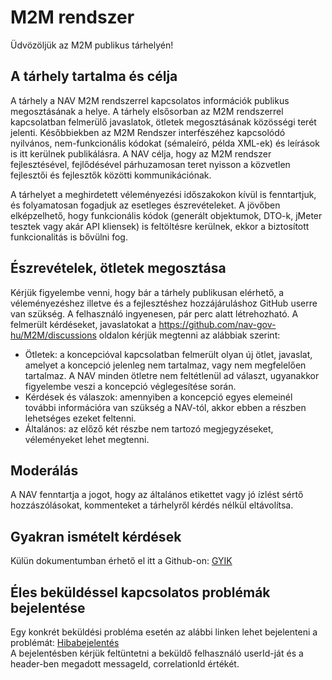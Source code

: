 # M2M rendszer

Üdvözöljük az M2M publikus tárhelyén!

## A tárhely tartalma és célja

A tárhely a NAV M2M rendszerrel kapcsolatos információk publikus megosztásának a helye. A tárhely elsősorban az M2M rendszerrel kapcsolatban felmerülő javaslatok, ötletek megosztásának közösségi terét jelenti.
Későbbiekben az M2M Rendszer interfészéhez kapcsolódó nyilvános, nem-funkcionális kódokat (sémaleíró, példa XML-ek) és leírások is itt kerülnek publikálásra.
A NAV célja, hogy az M2M rendszer fejlesztésével, fejlődésével párhuzamosan teret nyisson a közvetlen fejlesztői és fejlesztők közötti kommunikációnak.

A tárhelyet a meghirdetett véleményezési időszakokon kívül is fenntartjuk, és folyamatosan fogadjuk az esetleges észrevételeket. A jövőben elképzelhető, hogy funkcionális kódok (generált objektumok, DTO-k, jMeter tesztek vagy akár API kliensek) is feltöltésre kerülnek, ekkor a biztosított funkcionalitás is bővülni fog.

## Észrevételek, ötletek megosztása

Kérjük figyelembe venni, hogy bár a tárhely publikusan elérhető, a véleményezéshez illetve  és a fejlesztéshez hozzájáruláshoz GitHub userre van szükség. A felhasználó ingyenesen, pár perc alatt létrehozható. A felmerült kérdéseket, javaslatokat a https://github.com/nav-gov-hu/M2M/discussions oldalon kérjük megtenni az alábbiak szerint:
-	Ötletek: a koncepcióval kapcsolatban felmerült olyan új ötlet, javaslat, amelyet a koncepció jelenleg nem tartalmaz, vagy nem megfelelően tartalmaz. A NAV minden ötletre nem feltétlenül ad választ, ugyanakkor figyelembe veszi a koncepció véglegesítése során.
-	Kérdések és válaszok: amennyiben a koncepció egyes elemeinél további információra van szükség a NAV-tól, akkor ebben a részben lehetséges ezeket feltenni.
-	Általános: az előző két részbe nem tartozó megjegyzéseket, véleményeket lehet megtenni.

## Moderálás

A NAV fenntartja a jogot, hogy az általános etikettet vagy jó ízlést sértő hozzászólásokat, kommenteket a tárhelyről kérdés nélkül eltávolítsa.

## Gyakran ismételt kérdések

Külün dokumentumban érhető el itt a Github-on: [GYIK](https://github.com/nav-gov-hu/M2M/raw/refs/heads/main/docs/M2M_GYIK.docx)

## Éles beküldéssel kapcsolatos problémák bejelentése

Egy konkrét beküldési probléma esetén az alábbi linken lehet bejelenteni a problémát:
[Hibabejelentés](https://nav.gov.hu/ugyfeliranytu/keressen_minket/levelkuldes?subjectid=92) \
A bejelentésben kérjük feltüntetni a beküldő felhasználó userId-ját és a header-ben megadott messageId, correlationId értékét.
